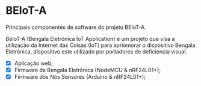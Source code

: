 # BEIoT-A
Principais componentes de software do projeto BEIoT-A.

BeIoT-A (Bengala Eletrônica IoT Application) é um projeto que visa a utilização da Internet das Coisas (IoT) para apriomorar o dispositivo Bengala Eletrônica, dispositivo este utilizado por portadores de deficiencia visual. 

- [x] Aplicação web;
- [x] Firmware da Bengala Eletrônica (NodeMCU & nRF24L01+);
- [X] Firmware dos Nós Sensores (Arduino & nRF24L01+); 
